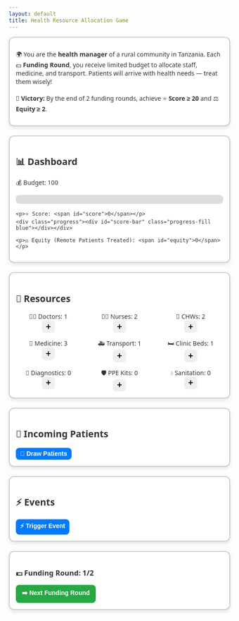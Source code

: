 ```yaml
---
layout: default
title: Health Resource Allocation Game
---
```


<div id="health-game">

  <div class="card intro">
    <p>
      🌍 You are the <strong>health manager</strong> of a rural community in Tanzania.  
      Each 💵 <strong>Funding Round</strong>, you receive limited budget to allocate staff, medicine, and transport.  
      Patients will arrive with health needs — treat them wisely!  
      <br><br>
      🎯 <strong>Victory:</strong> By the end of 2 funding rounds, achieve ⭐ <b>Score ≥ 20</b> and ⚖️ <b>Equity ≥ 2</b>.
    </p>
  </div>

  <!-- Dashboard -->
  <div class="card">
    <h2>📊 Dashboard</h2>
    <p>💰 Budget: <span id="budget">100</span></p>
    <div class="progress"><div id="budget-bar" class="progress-fill green"></div></div>

    <p>⭐ Score: <span id="score">0</span></p>
    <div class="progress"><div id="score-bar" class="progress-fill blue"></div></div>

    <p>⚖️ Equity (Remote Patients Treated): <span id="equity">0</span></p>
  </div>

  <!-- Resources -->
  <div class="card">
    <h2>🏥 Resources</h2>
    <div class="grid">
      <div>👨‍⚕️ Doctors: <span id="doctors">1</span><br><button onclick="addResource('doctor')">➕</button></div>
      <div>👩‍⚕️ Nurses: <span id="nurses">2</span><br><button onclick="addResource('nurse')">➕</button></div>
      <div>🏡 CHWs: <span id="chws">2</span><br><button onclick="addResource('chw')">➕</button></div>
      <div>💊 Medicine: <span id="medicine">3</span><br><button onclick="addResource('medicine')">➕</button></div>
      <div>🚑 Transport: <span id="transport">1</span><br><button onclick="addResource('transport')">➕</button></div>
      <div>🛏️ Clinic Beds: <span id="beds">1</span><br><button onclick="addResource('beds')">➕</button></div>
      <div>🧪 Diagnostics: <span id="labs">0</span><br><button onclick="addResource('labs')">➕</button></div>
      <div>🛡️ PPE Kits: <span id="ppe">0</span><br><button onclick="addResource('ppe')">➕</button></div>
      <div>💧 Sanitation: <span id="wash">0</span><br><button onclick="addResource('wash')">➕</button></div>
    </div>
  </div>

  <!-- Patients -->
  <div class="card">
    <h2>🧍 Incoming Patients</h2>
    <div id="patients-list" class="flex center"></div>
    <button class="action-btn" onclick="drawPatients()">🎲 Draw Patients</button>
  </div>

  <!-- Events -->
  <div class="card">
    <h2>⚡ Events</h2>
    <div id="events-list" class="flex"></div>
    <button class="action-btn" onclick="drawEvent()">⚡ Trigger Event</button>
  </div>

  <!-- Funding Rounds -->
  <div class="card">
    <h3>💵 Funding Round: <span id="round">1</span>/2</h3>
    <button class="next-btn" onclick="nextRound()">➡️ Next Funding Round</button>
  </div>

  <!-- Results -->
  <div id="results" class="card hidden"></div>

</div>

<!-- Scoped Styles -->
<style>
#health-game {
  max-width: 900px;
  margin: auto;
  font-family: "Segoe UI", Arial, sans-serif;
  color: #333;
}
#health-game h2, #health-game h3 { font-family: "Segoe UI Emoji", "Segoe UI", sans-serif; }
#health-game .card {
  border: 2px solid #ccc;
  border-radius: 12px;
  padding: 1em;
  margin-bottom: 1.5em;
  background: white;
  box-shadow: 0 4px 8px rgba(0,0,0,0.1);
}
#health-game .flex { display: flex; flex-wrap: wrap; gap: 0.8em; }
#health-game .center { justify-content: center; }
#health-game button {
  border: none; border-radius: 8px; padding: 0.4em 0.7em;
  cursor: pointer; font-size: 1em; transition: 0.2s ease-in-out;
}
#health-game button:hover { transform: scale(1.1); }
#health-game .action-btn { background: #007bff; color: white; font-weight: bold; }
#health-game .action-btn:hover { background: #0056b3; }
#health-game .next-btn { background: #28a745; color: white; font-weight: bold; padding: 0.6em 1em; }
#health-game .next-btn:hover { background: #1e7e34; }
#health-game .patient-card, #health-game .event-card {
  border: 2px solid #aaa; border-radius: 10px; padding: 0.7em;
  width: 100%; max-width: 220px; font-size: 0.9em;
  box-shadow: 0 3px 6px rgba(0,0,0,0.1);
}
#health-game .patient-card.remote { background: #cce5ff; }
#health-game .patient-card.local { background: #e2f0d9; }
#health-game .event-card { background: #fff3cd; }
#health-game .patient-card button {
  margin-top: 0.5em; width: 100%; border-radius: 6px;
  background: #17a2b8; color: white; font-weight: bold;
}
#health-game .patient-card button:hover { background: #117a8b; }

/* Progress Bars */
#health-game .progress {
  background: #ddd; border-radius: 8px; height: 20px; width: 100%;
  margin-bottom: 1em; overflow: hidden;
}
#health-game .progress-fill {
  height: 100%; width: 0%; color: white; text-align: center;
  font-size: 0.8em; line-height: 20px; transition: width 0.4s ease-in-out;
}
#health-game .green { background: #28a745; }
#health-game .blue { background: #007bff; }

/* Grid for resources */
#health-game .grid {
  display: grid; grid-template-columns: repeat(3, 1fr); gap: 1em; text-align: center;
}

/* Hidden */
#health-game .hidden { display: none; }

/* Responsive */
@media (max-width: 600px) {
  #health-game .grid { grid-template-columns: repeat(2, 1fr); }
  #health-game .flex { flex-direction: column; align-items: center; }
}
</style>

<!-- Script -->
<script>
let resources = { budget: 100, doctor: 1, nurse: 2, chw: 2, medicine: 3, transport: 1, beds:1, labs:0, ppe:0, wash:0 };
let score = 0;
let equity = 0;
let round = 1;
const maxRounds = 2;
let currentPatients = [];

// Patients (slightly harder: some need 2 resources now)
const patients = [
  { name:"👶 Child with Malaria", requires:{nurse:1, medicine:2}, points:8, remote:true },
  { name:"🤰 Pregnant Woman", requires:{doctor:1, medicine:1, beds:1}, points:10, remote:false },
  { name:"👨 Adult with Hypertension", requires:{nurse:2}, points:6, remote:false },
  { name:"🍚 Malnourished Child", requires:{chw:2}, points:7, remote:true },
  { name:"🧓 Elder with Diabetes", requires:{doctor:1, labs:1}, points:9, remote:false }
];

// Events
const events = [
  { event:"🦟 Malaria Outbreak", effect:{extra_patients:1} },
  { event:"💉 Stock Delay", effect:{lose_medicine:1} },
  { event:"🌦️ Rainy Season", effect:{} }
];

function updateUI(){
  document.getElementById("budget").innerText = resources.budget;
  for (let key in resources) {
    if(document.getElementById(key+"s")) document.getElementById(key+"s").innerText = resources[key];
  }
  document.getElementById("score").innerText = score;
  document.getElementById("equity").innerText = equity;
  document.getElementById("round").innerText = round;

  document.getElementById("budget-bar").style.width = Math.min(resources.budget,100) + "%";
  document.getElementById("budget-bar").innerText = resources.budget;
  document.getElementById("score-bar").style.width = Math.min(score*5,100) + "%";
  document.getElementById("score-bar").innerText = score;
}

function addResource(type){
  const cost = 12; // 20% harder
  if(resources.budget >= cost){
    resources[type]++;
    resources.budget -= cost;
    updateUI();
  } else { alert("⚠️ Not enough budget!"); }
}

function drawPatients(){
  if(currentPatients.length >= 4) { alert("⚠️ Maximum 4 patients at once!"); return; }
  const newPatients = [];
  for(let i=0;i<2;i++){
    if(currentPatients.length + newPatients.length >= 4) break;
    const patient = patients[Math.floor(Math.random()*patients.length)];
    newPatients.push(patient);
  }
  currentPatients = newPatients.concat(currentPatients);
  renderPatients();
}

function renderPatients(){
  const list = document.getElementById("patients-list");
  list.innerHTML = "";
  currentPatients.forEach((p,i)=>{
    const card = document.createElement("div");
    card.className = "patient-card " + (p.remote ? "remote":"local");
    card.innerHTML = `<strong>${p.name}</strong><br>⭐ ${p.points} points <br>
      <button onclick='treatPatient(${i})'>✅ Treat</button>`;
    list.appendChild(card);
  });
}

function treatPatient(index){
  const patient = currentPatients[index];
  let canTreat = true;
  for(let key in patient.requires){
    if(resources[key] < patient.requires[key]){ canTreat = false; break; }
  }
  if(canTreat){
    for(let key in patient.requires) resources[key] -= patient.requires[key];
    score += patient.points;
    if(patient.remote) equity += 2;
    currentPatients.splice(index,1);
    renderPatients();
    updateUI();
  } else { alert("❌ Not enough resources."); }
}

function drawEvent(){
  const evt = events[Math.floor(Math.random()*events.length)];
  const list = document.getElementById("events-list");
  const card = document.createElement("div");
  card.className = "event-card";
  card.innerHTML = `<strong>${evt.event}</strong>`;
  list.prepend(card);

  if(evt.effect.lose_medicine) resources.medicine = Math.max(0,resources.medicine-evt.effect.lose_medicine);
  if(evt.effect.extra_patients) drawPatients();
  updateUI();
}

function nextRound(){
  if(round < maxRounds){
    round++;
    resources.budget += 25;
    drawPatients();
    updateUI();
  } else {
    endGame();
  }
}

function endGame(){
  document.getElementById("results").classList.remove("hidden");
  let msg = "";
  if(score >= 20 && equity >= 2){
    msg = `🏆 <strong>You Win!</strong><br>⭐ Score: ${score}<br>⚖️ Equity: ${equity}<br>💵 Funding Rounds Completed: ${round}`;
  } else {
    msg = `❌ <strong>Game Over</strong><br>⭐ Score: ${score}<br>⚖️ Equity: ${equity}<br>💵 Funding Rounds Completed: ${round}`;
  }
  document.getElementById("results").innerHTML = msg;
}

updateUI();
</script>

